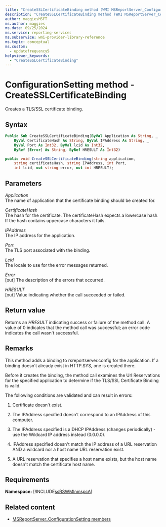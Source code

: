 ```yaml
---
title: "CreateSSLCertificateBinding method (WMI MSReportServer_ConfigurationSetting)"
description: "CreateSSLCertificateBinding method (WMI MSReportServer_ConfigurationSetting)"
author: maggiesMSFT
ms.author: maggies
ms.date: 09/25/2024
ms.service: reporting-services
ms.subservice: wmi-provider-library-reference
ms.topic: conceptual
ms.custom:
  - updatefrequency5
helpviewer_keywords:
  - "CreateSSLCertificateBinding"
---
```

# ConfigurationSetting method - CreateSSLCertificateBinding
  Creates a TLS/SSL certificate binding.  
  
## Syntax  
  
```vb  
Public Sub CreateSSLCertificateBinding(ByVal Application As String, _  
    ByVal CertificateHash As String, ByVal IPAddress As String, _  
    ByVal Port As Int32, ByVal lcid As Int32, _  
    ByRef [Error] As String, ByRef HRESULT As Int32)  
```  
  
```csharp  
public void CreateSSLCertificateBinding(string application,   
    string certificateHash, string IPAddress, int Port,   
    int lcid, out string error, out int HRESULT);  
```  
  
## Parameters  
 *Application*  
 The name of application that the certificate binding should be created for.  
  
 *CertificateHash*  
 The hash for the certificate. The certificateHash expects a lowercase hash. If the hash contains uppercase characters it fails.
  
 *IPAddress*  
 The IP address for the application.  
  
 *Port*  
 The TLS port associated with the binding.  
  
 *Lcid*  
 The locale to use for the error messages returned.  
  
 *Error*  
 [out] The description of the errors that occurred.  
  
 *HRESULT*  
 [out] Value indicating whether the call succeeded or failed.  
  
## Return value  
 Returns an *HRESULT* indicating success or failure of the method call. A value of 0 indicates that the method call was successful; an error code indicates the call wasn't successful.  
  
## Remarks  
 This method adds a binding to rsreportserver.config for the application. If a binding doesn't already exist in HTTP.SYS, one is created there.  
  
 Before it creates the binding, the method call examines the Url Reservations for the specified application to determine if the TLS/SSL Certificate Binding is valid.  
  
 The following conditions are validated and can result in errors:  
  
1.  Certificate doesn't exist.  
  
2.  The IPAddress specified doesn't correspond to an IPAddress of this computer.  
  
3.  The IPAddress specified is a DHCP IPAddress (changes periodically) - use the Wildcard IP address instead (0.0.0.0).  
  
4.  IPAddress specified doesn't match the IP address of a URL reservation AND a wildcard nor a host name URL reservation exist.  
  
5.  A URL reservation that specifies a host name exists, but the host name doesn't match the certificate host name.  
  
## Requirements  
 **Namespace:** [!INCLUDE[ssRSWMInmspcA](../../includes/ssrswminmspca-md.md)]  
  
## Related content

- [MSReportServer_ConfigurationSetting members](../../reporting-services/wmi-provider-library-reference/msreportserver-configurationsetting-members.md)
